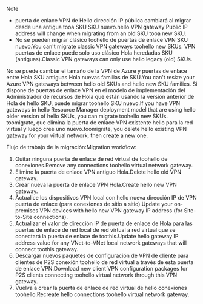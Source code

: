 > [!NOTE]
> * <span data-ttu-id="2c5b1-101">puerta de enlace VPN de Hello dirección IP pública cambiará al migrar desde una antigua tooa SKU SKU nuevo.</span><span class="sxs-lookup"><span data-stu-id="2c5b1-101">hello VPN gateway Public IP address will change when migrating from an old SKU tooa new SKU.</span></span>
> * <span data-ttu-id="2c5b1-102">No se pueden migrar clásico toohello de puertas de enlace VPN SKU nuevo.</span><span class="sxs-lookup"><span data-stu-id="2c5b1-102">You can't migrate classic VPN gateways toohello new SKUs.</span></span> <span data-ttu-id="2c5b1-103">VPN puertas de enlace puede solo uso clásico Hola heredadas SKU (antiguas).</span><span class="sxs-lookup"><span data-stu-id="2c5b1-103">Classic VPN gateways can only use hello legacy (old) SKUs.</span></span>
> 

<span data-ttu-id="2c5b1-104">No se puede cambiar el tamaño de la VPN de Azure y puertas de enlace entre Hola SKU antiguas Hola nuevas familias de SKU.</span><span class="sxs-lookup"><span data-stu-id="2c5b1-104">You can't resize your Azure VPN gateways between hello old SKUs and hello new SKU families.</span></span> <span data-ttu-id="2c5b1-105">Si dispone de puertas de enlace VPN en el modelo de implementación del Administrador de recursos de Hola que están usando la versión anterior de Hola de hello SKU, puede migrar toohello SKU nuevo.</span><span class="sxs-lookup"><span data-stu-id="2c5b1-105">If you have VPN gateways in hello Resource Manager deployment model that are using hello older version of hello SKUs, you can migrate toohello new SKUs.</span></span> <span data-ttu-id="2c5b1-106">toomigrate, que elimina la puerta de enlace VPN existente hello para la red virtual y luego cree uno nuevo.</span><span class="sxs-lookup"><span data-stu-id="2c5b1-106">toomigrate, you delete hello existing VPN gateway for your virtual network, then create a new one.</span></span>

<span data-ttu-id="2c5b1-107">Flujo de trabajo de la migración:</span><span class="sxs-lookup"><span data-stu-id="2c5b1-107">Migration workflow:</span></span>

1. <span data-ttu-id="2c5b1-108">Quitar ninguna puerta de enlace de red virtual de toohello de conexiones.</span><span class="sxs-lookup"><span data-stu-id="2c5b1-108">Remove any connections toohello virtual network gateway.</span></span>
2. <span data-ttu-id="2c5b1-109">Elimine la puerta de enlace VPN antiguo Hola.</span><span class="sxs-lookup"><span data-stu-id="2c5b1-109">Delete hello old VPN gateway.</span></span>
3. <span data-ttu-id="2c5b1-110">Crear nueva la puerta de enlace VPN Hola.</span><span class="sxs-lookup"><span data-stu-id="2c5b1-110">Create hello new VPN gateway.</span></span>
4. <span data-ttu-id="2c5b1-111">Actualice los dispositivos VPN local con hello nueva dirección IP de VPN puerta de enlace (para conexiones de sitio a sitio).</span><span class="sxs-lookup"><span data-stu-id="2c5b1-111">Update your on-premises VPN devices with hello new VPN gateway IP address (for Site-to-Site connections).</span></span>
5. <span data-ttu-id="2c5b1-112">Actualizar el valor de dirección IP de puerta de enlace de Hola para las puertas de enlace de red local de red virtual a red virtual que se conectará la puerta de enlace de toothis.</span><span class="sxs-lookup"><span data-stu-id="2c5b1-112">Update hello gateway IP address value for any VNet-to-VNet local network gateways that will connect toothis gateway.</span></span>
6. <span data-ttu-id="2c5b1-113">Descargar nuevos paquetes de configuración de VPN de cliente para clientes de P2S conexión toohello de red virtual a través de esta puerta de enlace VPN.</span><span class="sxs-lookup"><span data-stu-id="2c5b1-113">Download new client VPN configuration packages for P2S clients connecting toohello virtual network through this VPN gateway.</span></span>
7. <span data-ttu-id="2c5b1-114">Vuelva a crear la puerta de enlace de red virtual de hello conexiones toohello.</span><span class="sxs-lookup"><span data-stu-id="2c5b1-114">Recreate hello connections toohello virtual network gateway.</span></span>
